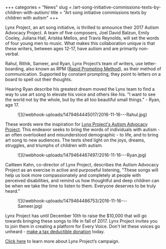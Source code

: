 +++
categories = "News"
slug = /art-song-initiative-commissions-texts-by-children-with-autism/
title = "Art song initiative commissions texts by children with autism"
+++

Lynx Project, an art song initiative, is thrilled to announce their 2017 Autism Advocacy Project. A team of five composers, Joel David Balzun, Emily Cooley, Juliana Hall, Aristéa Mellos, and Travis Reynolds, will set the words of four young men to music. What makes this collaboration unique is that these writers, between ages 12-17, have autism and are primarily non-verbal. 

Rahul, Rithik, Sameer, and Ryan, Lynx Project’s team of writers, use letter-boarding, also known as RPM ([Rapid Prompting Method](https://www.youtube.com/watch?v=XKmzO41lpRw)), as their method of communication. Supported by constant prompting, they point to letters on a board to spell out their thoughts. 

Hearing Ryan describe his greatest dream moved the Lynx team to find a way to use art song to elevate his voice and others like his. "I want to see the world not by the whole, but by the all too beautiful small things." - Ryan, age 17.

<figure data-type="image">
![](/webhook-uploads/1479464445017/2016-11-16---Rahul.jpg)
</figure>

These words were the inspiration for [Lynx Project's Autism Advocacy Project](https://www.generosity.com/education-fundraising/autism-advocacy-project). This endeavor seeks to bring the words of individuals with autism - an often overlooked and misunderstood demographic - to life, and to bring art song to new audiences. The texts shed light on the joys, dreams, struggles, and triumphs of children with autism. 

<figure data-type="image">
![](/webhook-uploads/1479464467497/2016-11-16---Ryan.jpg)
</figure>

Caitleen Kahn, co-director of Lynx Project, describes the Autism Advocacy Project as an exercise in active and purposeful listening, "These songs will help us look more compassionately and completely at people with perceived disabilities, and remind us how thoughtful and deep children can be when we take the time to listen to them. Everyone deserves to be truly heard."

<figure data-type="image">
![](/webhook-uploads/1479464486753/2016-11-16---Sameer.jpg)
</figure>

Lynx Project has until December 10th to raise the $10,000 that will go towards bringing these songs to life in fall of 2017. Lynx Project invites you to join them in creating a platform for Every Voice. Don't let these voices go unheard - [make a tax deductible donation](https://www.generosity.com/education-fundraising/autism-advocacy-project) today. 

[Click here](https://www.generosity.com/education-fundraising/autism-advocacy-project) to learn more about Lynx Project’s campaign.
